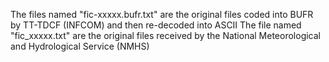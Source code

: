
The files named "fic-xxxxx.bufr.txt" are the original files coded into BUFR by TT-TDCF (INFCOM) and then re-decoded into ASCII
The file named "fic_xxxxx.txt" are the original files received by the National Meteorological and Hydrological Service (NMHS)
